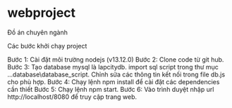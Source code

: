 # webproject
Đồ án chuyên ngành

Các bước khởi chạy project

Bước 1: Cài đặt môi trường nodejs (v13.12.0)
Bước 2: Clone code từ git hub.
Bước 3: Tạo database mysql là lapcitydb. import sql script trong thư mục ...database\database_script. Chỉnh sửa các thông tin kết nối trong file db.js cho phù hợp.
Bước 4: Chạy lệnh npm install để cài đặt các dependencies cần thiết
Bước 5: Chạy lệnh npm start.
Bước 6: Vào trình duyệt nhập url http://localhost/8080 để truy cập trang web.
